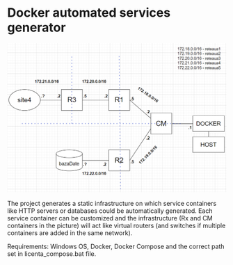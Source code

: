 # Docker automated services generator

<img src="./project_design.png" width="600" title="hover text">

The project generates a static infrastructure on which service containers like HTTP servers or databases could be automatically generated. Each service container can be customized and the infrastructure (Rx and CM containers in the picture) will act like virtual routers (and switches if multiple containers are added in the same network).

Requirements: Windows OS, Docker, Docker Compose and the correct path set in licenta_compose.bat file. 